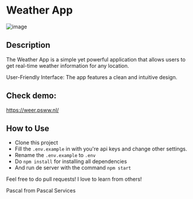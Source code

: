# Weather App

![image](https://github.com/Pascal-Services/weather/assets/20664281/91b43405-018a-4ab7-a1f8-f5676d5ac9a1)

## Description
The Weather App is a simple yet powerful application that allows users to get real-time weather information for any location.

User-Friendly Interface: The app features a clean and intuitive design.

## Check demo:
https://weer.psww.nl/

## How to Use
- Clone this project
- Fill the `.env.example` in with you're api keys and change other settings.
- Rename the `.env.example` to `.env`
- Do `npm install` for installing all dependencies
- And run de server with the command `npm start`

Feel free to do pull requests! I love to learn from others!

Pascal from Pascal Services
